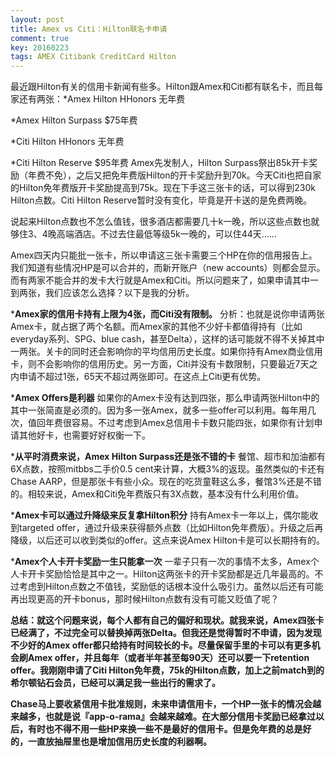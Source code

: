 ```yaml
---
layout: post
title: Amex vs Citi：Hilton联名卡申请
comment: true
key: 20160223
tags: AMEX Citibank CreditCard Hilton
---
```


最近跟Hilton有关的信用卡新闻有些多。Hilton跟Amex和Citi都有联名卡，而且每家还有两张：*Amex Hilton HHonors 无年费

	
*Amex Hilton Surpass $75年费

	
*Citi Hilton HHonors 无年费

	
*Citi Hilton Reserve $95年费
Amex先发制人，Hilton Surpass祭出85k开卡奖励（年费不免），之后又把免年费版Hilton的开卡奖励升到70k。今天Citi也把自家的Hilton免年费版开卡奖励提高到75k。现在下手这三张卡的话，可以得到230k Hilton点数。Citi Hilton Reserve暂时没有变化，毕竟是开卡送的是免费两晚。

说起来Hilton点数也不怎么值钱，很多酒店都需要几十k一晚，所以这些点数也就够住3、4晚高端酒店。不过去住最低等级5k一晚的，可以住44天……

Amex四天内只能批一张卡，所以申请这三张卡需要三个HP在你的信用报告上。我们知道有些情况HP是可以合并的，而新开账户（new accounts）则都会显示。而有两家不能合并的发卡大行就是Amex和Citi。所以问题来了，如果申请其中一到两张，我们应该怎么选择？以下是我的分析。

***Amex家的信用卡持有上限为4张，而Citi没有限制。**
分析：也就是说你申请两张Amex卡，就占据了两个名额。而Amex家的其他不少好卡都值得持有（比如everyday系列、SPG、blue cash，甚至Delta），这样的话可能就不得不关掉其中一两张。关卡的同时还会影响你的平均信用历史长度。如果你持有Amex商业信用卡，则不会影响你的信用历史。另一方面，Citi并没有卡数限制，只要最近7天之内申请不超过1张，65天不超过两张即可。在这点上Citi更有优势。

***Amex Offers是利器**
如果你的Amex卡没有达到四张，那么申请两张Hilton中的其中一张简直是必须的。因为多一张Amex，就多一些offer可以利用。每年用几次，值回年费很容易。不过考虑到Amex总信用卡卡数只能四张，如果你有计划申请其他好卡，也需要好好权衡一下。

***从平时消费来说，Amex Hilton Surpass还是张不错的卡**
餐馆、超市和加油都有6X点数，按照mitbbs二手价0.5 cent来计算，大概3%的返现。虽然类似的卡还有Chase AARP，但是那张卡有些小众。现在的吃货童鞋这么多，餐馆3%还是不错的。相较来说，Amex和Citi免年费版只有3X点数，基本没有什么利用价值。

***Amex卡可以通过升降级来反复拿Hilton积分**
持有Amex卡一年以上，偶尔能收到targeted offer，通过升级来获得额外点数（比如Hilton免年费版）。升级之后再降级，以后还可以收到类似的offer。这点来说Amex Hilton卡是可以长期持有的。

***Amex个人卡开卡奖励一生只能拿一次**
一辈子只有一次的事情不太多，Amex个人卡开卡奖励恰恰是其中之一。Hilton这两张卡的开卡奖励都是近几年最高的。不过考虑到Hilton点数之不值钱，奖励低的话根本没什么吸引力。虽然以后还有可能再出现更高的开卡bonus，那时候Hilton点数有没有可能又贬值了呢？


**总结：就这个问题来说，每个人都有自己的偏好和现状。就我来说，Amex四张卡已经满了，不过完全可以替换掉两张Delta。但我还是觉得暂时不申请，因为发现不少好的Amex offer都只给持有时间较长的卡。尽量保留手里的卡可以有更多机会刷Amex offer，并且每年（或者半年甚至每90天）还可以要一下retention offer。我刚刚申请了Citi Hilton免年费，75k的Hilton点数，加上之前match到的希尔顿钻石会员，已经可以满足我一些出行的需求了。**



**Chase马上要收紧信用卡批准规则，未来申请信用卡，一个HP一张卡的情况会越来越多，也就是说『app-o-rama』会越来越难。在大部分信用卡奖励已经拿过以后，有时也不得不用一些HP来换一些不是最好的信用卡。但是免年费的总是好的，一直放抽屉里也是增加信用历史长度的利器啊。**
